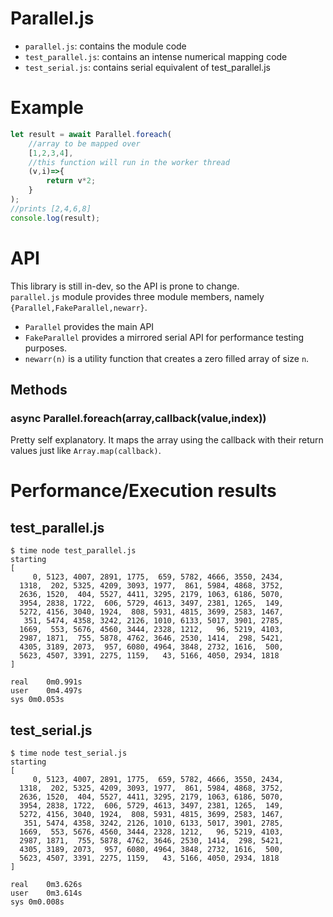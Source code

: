 # Parallel.js
* `parallel.js`: contains the module code  
* `test_parallel.js`: contains an intense numerical mapping code  
* `test_serial.js`: contains serial equivalent of test_parallel.js  

# Example
```js
let result = await Parallel.foreach(
    //array to be mapped over
    [1,2,3,4],
    //this function will run in the worker thread
    (v,i)=>{
        return v*2;
    }
);
//prints [2,4,6,8]
console.log(result);
```

# API
This library is still in-dev, so the API is prone to change.  
`parallel.js` module provides three module members, namely `{Parallel,FakeParallel,newarr}`.  
* `Parallel` provides the main API  
* `FakeParallel` provides a mirrored serial API for performance testing purposes.  
* `newarr(n)` is a utility function that creates a zero filled array of size `n`.  

## Methods
### async Parallel.foreach(array,callback(value,index))
Pretty self explanatory. It maps the array using the callback with their return values just like `Array.map(callback)`.

# Performance/Execution results
## test_parallel.js
```
$ time node test_parallel.js
starting
[
     0, 5123, 4007, 2891, 1775,  659, 5782, 4666, 3550, 2434,
  1318,  202, 5325, 4209, 3093, 1977,  861, 5984, 4868, 3752,
  2636, 1520,  404, 5527, 4411, 3295, 2179, 1063, 6186, 5070,
  3954, 2838, 1722,  606, 5729, 4613, 3497, 2381, 1265,  149,
  5272, 4156, 3040, 1924,  808, 5931, 4815, 3699, 2583, 1467,
   351, 5474, 4358, 3242, 2126, 1010, 6133, 5017, 3901, 2785,
  1669,  553, 5676, 4560, 3444, 2328, 1212,   96, 5219, 4103,
  2987, 1871,  755, 5878, 4762, 3646, 2530, 1414,  298, 5421,
  4305, 3189, 2073,  957, 6080, 4964, 3848, 2732, 1616,  500,
  5623, 4507, 3391, 2275, 1159,   43, 5166, 4050, 2934, 1818
]

real	0m0.991s
user	0m4.497s
sys	0m0.053s
```
## test_serial.js
```
$ time node test_serial.js
starting
[
     0, 5123, 4007, 2891, 1775,  659, 5782, 4666, 3550, 2434,
  1318,  202, 5325, 4209, 3093, 1977,  861, 5984, 4868, 3752,
  2636, 1520,  404, 5527, 4411, 3295, 2179, 1063, 6186, 5070,
  3954, 2838, 1722,  606, 5729, 4613, 3497, 2381, 1265,  149,
  5272, 4156, 3040, 1924,  808, 5931, 4815, 3699, 2583, 1467,
   351, 5474, 4358, 3242, 2126, 1010, 6133, 5017, 3901, 2785,
  1669,  553, 5676, 4560, 3444, 2328, 1212,   96, 5219, 4103,
  2987, 1871,  755, 5878, 4762, 3646, 2530, 1414,  298, 5421,
  4305, 3189, 2073,  957, 6080, 4964, 3848, 2732, 1616,  500,
  5623, 4507, 3391, 2275, 1159,   43, 5166, 4050, 2934, 1818
]

real	0m3.626s
user	0m3.614s
sys	0m0.008s
```
